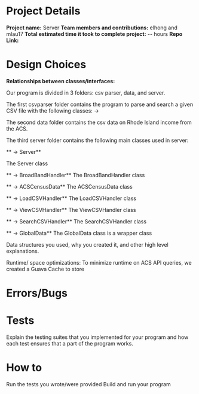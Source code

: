 
# Project Details
**Project name:** Server
**Team members and contributions:** elhong and mlau17
**Total estimated time it took to complete project:** -- hours
**Repo Link:**

# Design Choices
**Relationships between classes/interfaces:**

Our program is divided in 3 folders: csv parser, data, and server.

The first csvparser folder contains the program to parse and search a given CSV file with the following classes:
 -> 
 
The second data folder contains the csv data on Rhode Island income from the ACS. 

The third server folder contains the following main classes used in server:

** -> Server**

 The Server class 
 
** -> BroadBandHandler**
 The BroadBandHandler class 
 
 ** -> ACSCensusData**
The ACSCensusData class

** -> LoadCSVHandler**
 The LoadCSVHandler class
 
** -> ViewCSVHandler**
 The ViewCSVHandler class
 
** -> SearchCSVHandler**
 The SearchCSVHandler class
 
** -> GlobalData**
 The GlobalData class is a wrapper class 

Data structures you used, why you created it, and other high level explanations.

Runtime/ space optimizations:
To minimize runtime on ACS API queries, we created a Guava Cache to store 

# Errors/Bugs

# Tests
 Explain the testing suites that you implemented for your program and how each test ensures that a part of the program works. 


# How to
Run the tests you wrote/were provided
Build and run your program

